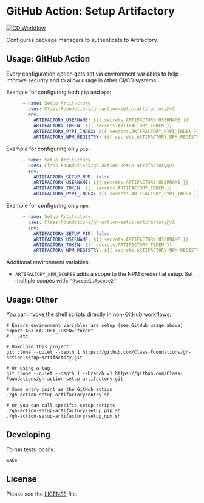 # GitHub Action: Setup Artifactory

[![CD Workflow](https://github.com/Class-Foundations/gh-action-setup-artifactory/actions/workflows/cd.yaml/badge.svg)](https://github.com/Class-Foundations/gh-action-setup-artifactory/actions/workflows/cd.yaml)

Configures package managers to authenticate to Artifactory.

## Usage: GitHub Action

Every configuration option gets set via environment variables to help improve security and
to allow usage in other CI/CD systems.

Example for configuring both `pip` and `npm`:

```yaml
      - name: Setup Artifactory
        uses: Class-Foundations/gh-action-setup-artifactory@v1
        env:
          ARTIFACTORY_USERNAME: ${{ secrets.ARTIFACTORY_USERNAME }}
          ARTIFACTORY_TOKEN: ${{ secrets.ARTIFACTORY_TOKEN }}
          ARTIFACTORY_PYPI_INDEX: ${{ secrets.ARTIFACTORY_PYPI_INDEX }}
          ARTIFACTORY_NPM_REGISTRY: ${{ secrets.ARTIFACTORY_NPM_REGISTRY }}
```

Example for configuring only `pip`:

```yaml
      - name: Setup Artifactory
        uses: Class-Foundations/gh-action-setup-artifactory@v1
        env:
          ARTIFACTORY_SETUP_NPM: false
          ARTIFACTORY_USERNAME: ${{ secrets.ARTIFACTORY_USERNAME }}
          ARTIFACTORY_TOKEN: ${{ secrets.ARTIFACTORY_TOKEN }}
          ARTIFACTORY_PYPI_INDEX: ${{ secrets.ARTIFACTORY_PYPI_INDEX }}
```

Example for configuring only `npm`:

```yaml
      - name: Setup Artifactory
        uses: Class-Foundations/gh-action-setup-artifactory@v1
        env:
          ARTIFACTORY_SETUP_PIP: false
          ARTIFACTORY_USERNAME: ${{ secrets.ARTIFACTORY_USERNAME }}
          ARTIFACTORY_TOKEN: ${{ secrets.ARTIFACTORY_TOKEN }}
          ARTIFACTORY_NPM_REGISTRY: ${{ secrets.ARTIFACTORY_NPM_REGISTRY }}
```

Additional environment variables:

- `ARTIFACTORY_NPM_SCOPES` adds a scope to the NPM credential setup. Set multiple scopes with: `"@scope1,@scope2"`

## Usage: Other

You can invoke the shell scripts directly in non-GitHub workflows.

```shell
# Ensure environment variables are setup (see GitHub usage above)
export ARTIFACTORY_TOKEN="token"
# ...etc

# Download this project
git clone --quiet --depth 1 https://github.com/Class-Foundations/gh-action-setup-artifactory.git

# Or using a tag
git clone --quiet --depth 1 --branch v1 https://github.com/Class-Foundations/gh-action-setup-artifactory.git

# Same entry point as the GitHub action 
./gh-action-setup-artifactory/entry.sh

# Or you can call specific setup scripts 
./gh-action-setup-artifactory/setup_pip.sh
./gh-action-setup-artifactory/setup_npm.sh
```

## Developing

To run tests locally:

```shell script
make
```

## License

Please see the [LICENSE](LICENSE) file.
